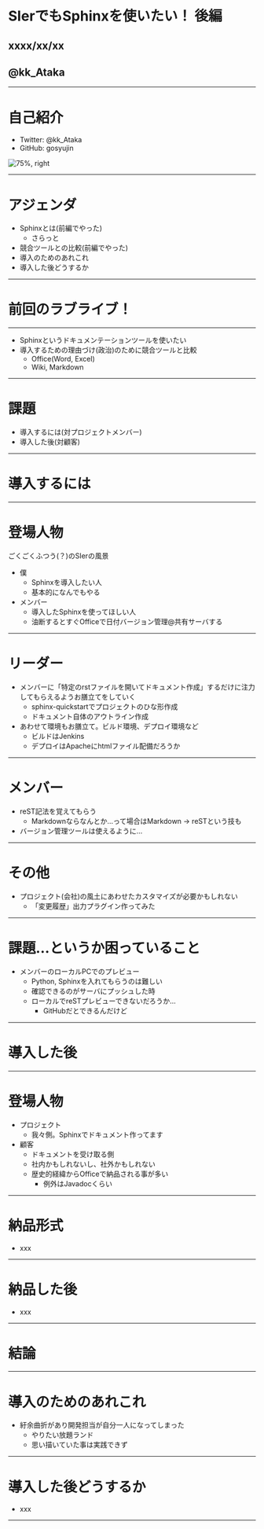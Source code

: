 # SIerでもSphinxを使いたい！ 後編

## xxxx/xx/xx

## @kk_Ataka

---

# 自己紹介

- Twitter: @kk_Ataka 
- GitHub:  gosyujin

![75%, right](https://pbs.twimg.com/profile_images/2222065431/image.png)

---

# アジェンダ

- Sphinxとは(前編でやった)
  - さらっと
- 競合ツールとの比較(前編でやった)
- 導入のためのあれこれ
- 導入した後どうするか

---

# 前回のラブライブ！

---

- Sphinxというドキュメンテーションツールを使いたい
- 導入するための理由づけ(政治)のために競合ツールと比較
  - Office(Word, Excel)
  - Wiki, Markdown

---

# 課題
 
- 導入するには(対プロジェクトメンバー)
- 導入した後(対顧客)

---

# 導入するには

---

# 登場人物

ごくごくふつう(？)のSIerの風景

- 僕
  - Sphinxを導入したい人
  - 基本的になんでもやる
- メンバー
  - 導入したSphinxを使ってほしい人
  - 油断するとすぐOfficeで日付バージョン管理@共有サーバする

---

# リーダー

- メンバーに「特定のrstファイルを開いてドキュメント作成」するだけに注力してもらえるようお膳立てをしていく
  - sphinx-quickstartでプロジェクトのひな形作成
  - ドキュメント自体のアウトライン作成
- あわせて環境もお膳立て。ビルド環境、デプロイ環境など
    - ビルドはJenkins
    - デプロイはApacheにhtmlファイル配備だろうか

---

# メンバー

- reST記法を覚えてもらう
  - Markdownならなんとか…って場合はMarkdown -> reSTという技も
- バージョン管理ツールは使えるように…

---

# その他

- プロジェクト(会社)の風土にあわせたカスタマイズが必要かもしれない
  - 「変更履歴」出力プラグイン作ってみた

---

# 課題…というか困っていること

- メンバーのローカルPCでのプレビュー
  - Python, Sphinxを入れてもらうのは難しい
  - 確認できるのがサーバにプッシュした時
  - ローカルでreSTプレビューできないだろうか…
    - GitHubだとできるんだけど

---

# 導入した後

---

# 登場人物

- プロジェクト
  - 我々側。Sphinxでドキュメント作ってます
- 顧客
  - ドキュメントを受け取る側
  - 社内かもしれないし、社外かもしれない
  - 歴史的経緯からOfficeで納品される事が多い
    - 例外はJavadocくらい

---

# 納品形式

- xxx

---

# 納品した後

- xxx

---

# 結論

---

# 導入のためのあれこれ

- 紆余曲折があり開発担当が自分一人になってしまった
  - やりたい放題ランド
  - 思い描いていた事は実践できず

---

# 導入した後どうするか

- xxx

---


